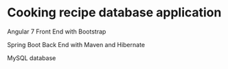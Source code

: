 # Cooking recipe database application

Angular 7 Front End with Bootstrap

Spring Boot Back End with Maven and Hibernate

MySQL database
